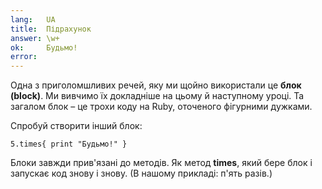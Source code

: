 ```yaml
---
lang:   UA
title:  Підрахунок
answer: \w+
ok:     Будьмо!
error:
---
```


Одна з приголомшливих речей, яку ми щойно використали це __блок (block)__.
Ми вивчимо їх докладніше на цьому й наступному уроці. Та загалом блок – це трохи коду на Ruby, оточеного фігурними дужками.

Спробуй створити інший блок:

    5.times{ print "Будьмо!" }

Блоки завжди прив'язані до методів. Як метод __times__, який бере блок і запускає код знову і знову. (В нашому прикладі: п'ять разів.)
